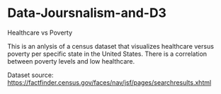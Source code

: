 # Data-Joursnalism-and-D3
Healthcare vs Poverty

This is an anlysis of a census dataset that visualizes healthcare versus poverty per specific state in the United States. 
There is a correlation between poverty levels and low healthcare. 

Dataset source: https://factfinder.census.gov/faces/nav/jsf/pages/searchresults.xhtml


